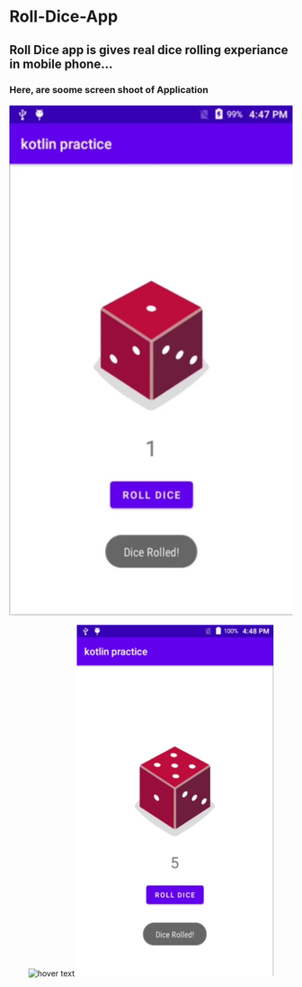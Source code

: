 # Roll-Dice-App

## Roll Dice app is gives real dice rolling experiance in mobile phone...

### Here, are soome screen shoot of Application

![plot](https://github.com/param-radadiya/Roll-Dice-App/blob/main/Screen%20Shoots/1.jpg)

<p align="center">
  <img src="your_relative_path_here" width="350" title="hover text">
  <img src="https://github.com/param-radadiya/Roll-Dice-App/blob/main/Screen%20Shoots/2.jpg" width="350" alt="accessibility text">
</p>
